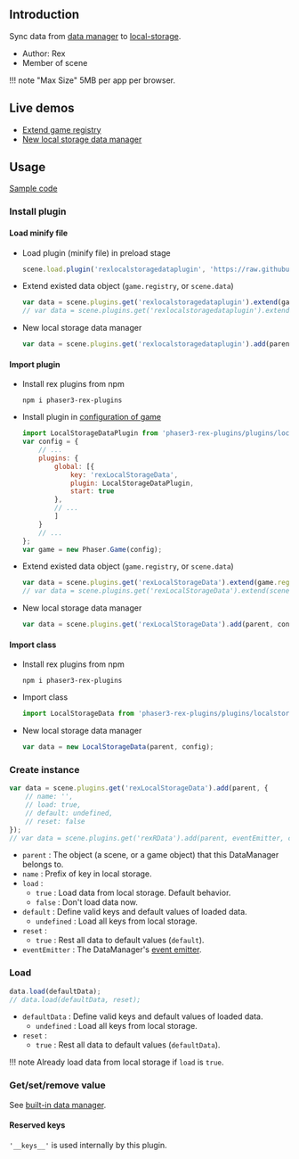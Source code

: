 ## Introduction

Sync data from [data manager](datamanager.md) to [local-storage](https://developer.mozilla.org/en-US/docs/Web/API/Window/localStorage).

- Author: Rex
- Member of scene

!!! note "Max Size"
    5MB per app per browser.

## Live demos

- [Extend game registry](https://codepen.io/rexrainbow/pen/zYdpEOj)
- [New local storage data manager](https://codepen.io/rexrainbow/pen/porprXP)

## Usage

[Sample code](https://github.com/rexrainbow/phaser3-rex-notes/tree/master/examples/localstorage-data)

### Install plugin

#### Load minify file

- Load plugin (minify file) in preload stage
    ```javascript
    scene.load.plugin('rexlocalstoragedataplugin', 'https://raw.githubusercontent.com/rexrainbow/phaser3-rex-notes/master/dist/rexlocalstoragedataplugin.min.js', true);
    ```
- Extend existed data object (`game.registry`, or `scene.data`)
    ```javascript
    var data = scene.plugins.get('rexlocalstoragedataplugin').extend(game.registry, config);
    // var data = scene.plugins.get('rexlocalstoragedataplugin').extend(scene.data, config);
    ```
- New local storage data manager
    ```javascript
    var data = scene.plugins.get('rexlocalstoragedataplugin').add(parent, config);
    ```

#### Import plugin

- Install rex plugins from npm
    ```
    npm i phaser3-rex-plugins
    ```
- Install plugin in [configuration of game](game.md#configuration)
    ```javascript
    import LocalStorageDataPlugin from 'phaser3-rex-plugins/plugins/localstoragedata-plugin.js';
    var config = {
        // ...
        plugins: {
            global: [{
                key: 'rexLocalStorageData',
                plugin: LocalStorageDataPlugin,
                start: true
            },
            // ...
            ]
        }
        // ...
    };
    var game = new Phaser.Game(config);
    ```
- Extend existed data object (`game.registry`, or `scene.data`)
    ```javascript
    var data = scene.plugins.get('rexLocalStorageData').extend(game.registry, config);
    // var data = scene.plugins.get('rexLocalStorageData').extend(scene.data, config);
    ```
- New local storage data manager
    ```javascript
    var data = scene.plugins.get('rexLocalStorageData').add(parent, config);
    ```

#### Import class

- Install rex plugins from npm
    ```
    npm i phaser3-rex-plugins
    ```
- Import class
    ```javascript
    import LocalStorageData from 'phaser3-rex-plugins/plugins/localstoragedata.js';
    ```
- New local storage data manager
    ```javascript
    var data = new LocalStorageData(parent, config);
    ```

### Create instance

```javascript
var data = scene.plugins.get('rexLocalStorageData').add(parent, {
    // name: '',
    // load: true,
    // default: undefined,
    // reset: false
});
// var data = scene.plugins.get('rexRData').add(parent, eventEmitter, config);
```

- `parent` : The object (a scene, or a game object) that this DataManager belongs to.
- `name` : Prefix of key in local storage.
- `load` :
    - `true` : Load data from local storage. Default behavior.
    - `false` : Don't load data now.
- `default` : Define valid keys and default values of loaded data.
    - `undefined` : Load all keys from local storage.
- `reset` : 
    - `true` : Rest all data to default values (`default`). 
- `eventEmitter` : The DataManager's [event emitter](eventemitter3.md).

### Load

```javascript
data.load(defaultData);
// data.load(defaultData, reset);
```

- `defaultData` : Define valid keys and default values of loaded data.
    - `undefined` : Load all keys from local storage.
- `reset` : 
    - `true` : Rest all data to default values (`defaultData`). 

!!! note
    Already load data from local storage if `load` is `true`.

### Get/set/remove value

See [built-in data manager](datamanager.md).

#### Reserved keys

`'__keys__'` is used internally by this plugin.